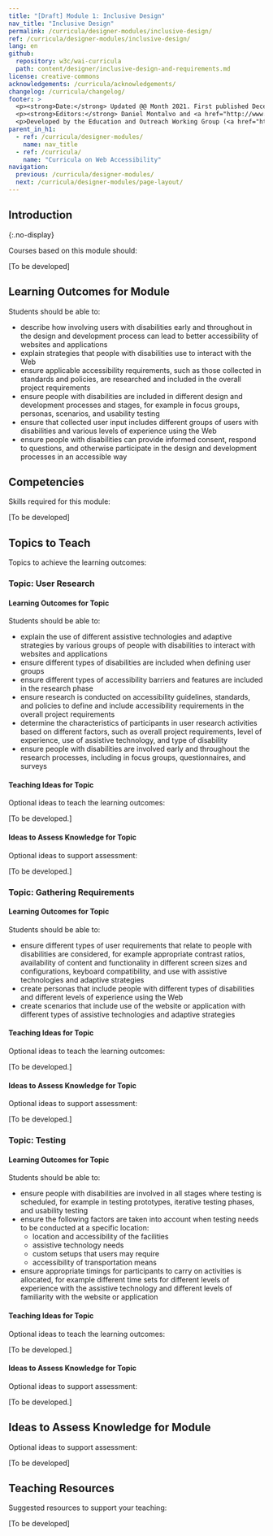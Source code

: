 ```yaml
---
title: "[Draft] Module 1: Inclusive Design"
nav_title: "Inclusive Design"
permalink: /curricula/designer-modules/inclusive-design/
ref: /curricula/designer-modules/inclusive-design/
lang: en
github:
  repository: w3c/wai-curricula
  path: content/designer/inclusive-design-and-requirements.md
license: creative-commons
acknowledgements: /curricula/acknowledgements/
changelog: /curricula/changelog/
footer: >
  <p><strong>Date:</strong> Updated @@ Month 2021. First published December 2019.</p>
  <p><strong>Editors:</strong> Daniel Montalvo and <a href="http://www.w3.org/People/shadi/">Shadi Abou-Zahra</a>. Contributors: <a href="https://www.w3.org/WAI/EO/EOWG-members">EOWG Participants</a>. ACKNOWLEDGEMENTS lists contributors and credits.</p>
  <p>Developed by the Education and Outreach Working Group (<a href="http://www.w3.org/WAI/EO/">EOWG</a>). Developed with support from the <a href="https://www.w3.org/WAI/about/projects/wai-guide/">WAI-Guide Project</a> funded by the European Commission (EC) under the Horizon 2020 program (Grant Agreement 822245).</p>
parent_in_h1:
  - ref: /curricula/designer-modules/
    name: nav_title
  - ref: /curricula/
    name: "Curricula on Web Accessibility"
navigation:
  previous: /curricula/designer-modules/
  next: /curricula/designer-modules/page-layout/
---
```


## Introduction
{:.no-display}

Courses based on this module should:

[To be developed]

## Learning Outcomes for Module

Students should be able to:

* describe how involving users with disabilities early and throughout in the design and development process can lead to better accessibility of websites and applications
* explain strategies that people with disabilities use to interact with the Web
* ensure applicable accessibility requirements, such as those collected in standards and  policies, are researched and included in the overall project requirements
* ensure people with disabilities are included in different design and development processes and stages, for example in focus groups,  personas, scenarios, and usability testing
* ensure that collected user input includes different groups of users with disabilities and various levels of experience using the Web
* ensure people with disabilities can provide informed consent, respond to questions, and otherwise participate in the design and development processes in an accessible way

## Competencies

Skills required for this module:

[To be developed]

## Topics to Teach

Topics to achieve the learning outcomes:

### Topic: User Research

#### Learning Outcomes for Topic

Students should be able to:

* explain the use of different assistive technologies and adaptive strategies by various groups of people with disabilities to interact with websites and applications
* ensure different types of disabilities are included when defining user groups
* ensure different types of accessibility barriers and features are included in the research phase
* ensure research is conducted on accessibility guidelines, standards, and policies to define and include accessibility requirements in the overall project requirements
* determine the characteristics of participants in user research activities based on different factors, such as overall project requirements, level of experience, use of assistive technology, and type of disability
* ensure people with disabilities are involved early and throughout the research processes, including in focus groups, questionnaires, and surveys

#### Teaching Ideas for Topic

Optional ideas to teach the learning outcomes:

[To be developed.]

#### Ideas to Assess Knowledge for Topic

Optional ideas to support assessment:

[To be developed.]

### Topic: Gathering Requirements

#### Learning Outcomes for Topic

Students should be able to:

* ensure different types of user requirements that relate to people with disabilities are considered, for example appropriate contrast ratios, availability of content and functionality in different screen sizes and configurations, keyboard compatibility, and use with assistive technologies and adaptive strategies
* create personas that include people with different types of disabilities and different levels of experience using the Web
* create scenarios that include use of the website or application with different types of assistive technologies and adaptive strategies

#### Teaching Ideas for Topic

Optional ideas to teach the learning outcomes:

[To be developed.]

#### Ideas to Assess Knowledge for Topic

Optional ideas to support assessment:

[To be developed.]

### Topic: Testing

#### Learning Outcomes for Topic

Students should be able to:

* ensure people with disabilities are involved in all stages where testing is scheduled, for example in testing prototypes, iterative testing phases, and  usability testing
* ensure the following factors are taken into account when testing needs to be conducted at a specific location:
  * location and accessibility of the facilities
  * assistive technology needs
  * custom setups that users may require
  * accessibility of transportation means
* ensure appropriate timings for participants to carry on activities is allocated, for example different time sets for different levels of experience with the assistive technology and different levels of familiarity with the website or application

#### Teaching Ideas for Topic

Optional ideas to teach the learning outcomes:

[To be developed.]

#### Ideas to Assess Knowledge for Topic

Optional ideas to support assessment:

[To be developed.]

## Ideas to Assess Knowledge for Module

Optional ideas to support assessment:

[To be developed]

## Teaching Resources

Suggested resources to support your teaching:

[To be developed]

